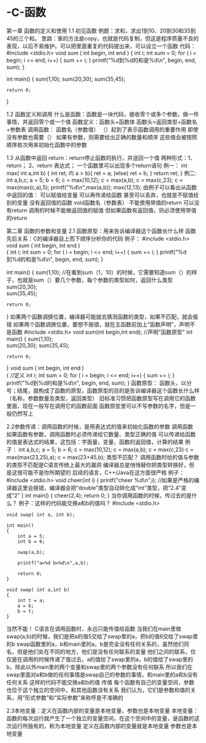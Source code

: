 # -C-函数
第一章 函数的定义和使用
1.1 初见函数
例题：求和，求出1到10、20到30和35到45的三个和。
  思路：笨的方法是copy，也就是代码复制，但这是程序质量不良的表现，以后不易维护。可以把里面重复的代码提出来，可以设立一个函数
  代码：
   #include <stdio.h>
   void sum ( int begin, int end )
   {
      int i;
      int sum = 0;
      for ( i = begin; i <= end; i++)
      {
        sum += i;
      }
      printf("%d到%d的和是%d\n", begin, end, sum);
   }
   
   int main()
   {
    sum(1,10);
    sum(20,30);
    sum(35,45);
    
    return 0;
   }

1.2 函数定义和调用
什么是函数：函数是一块代码，接收零个或多个参数，做一件事情，并返回零个或一个值
函数定义：函数头+函数体
	函数头=返回类型+函数名+参数表 
调用函数：
	函数名（参数值）
	（）起到了表示函数调用的重要作用
	即使没有参数也需要（）
	如果有参数，则需要给出正确的数量和顺序
	这些值会被按照顺序依次用来初始化函数中的参数
	
1.3 从函数中返回
return：return停止函数的执行，并送回一个值
	两种形式：1、return； 2、return 表达式；
	一个函数里可以出现多个return语句
例一：
int max( int a,int b)
{
	int ret;
	if( a > b){
		ret = a;
	}else{
		ret = b;
	}
	return ret;
}
例二:
int a,b,c;
a = 5;
b = 6;
c = max(10,12);
c = max(a,b);
c = max(c,23);
c = max(max(c,a),5);
printf("%d\n",max(a,b));
max(12,13);
由例子可以看出从函数中返回的值：
	可以赋值给变量
	可以再传递给函数
	甚至可以丢弃，也就是不赋值给别的变量
没有返回值的函数
	void函数名（参数表）
	不能使用带值的return
	可以没有return
	调用的时候不能做返回值的赋值
但如果函数有返回值，则必须使用带值的return


第二章 函数的参数和变量
2.1 函数原型：用来告诉编译器这个函数长什么样
函数先后关系：C的编译器自上而下顺序分析你的代码
例子：
#include <stdio.h>
   void sum ( int begin, int end )											
   {
      int i;
      int sum = 0;
      for ( i = begin; i <= end; i++)
      {
        sum += i;
      }
      printf("%d到%d的和是%d\n", begin, end, sum);
   }
   
   int main()
   {
    sum(1,10);      //在看到sum（1，10）的时候，它需要知道sum（）的样子，也就是sum（）要几个参数，每个参数的类型如何，返回什么类型
    sum(20,30);																							
    sum(35,45);
    
    return 0;
   }
如果两个函数调换位置，编译器可能就去猜测函数的类型，如果不匹配，就会报错
如果两个函数调换位置，要想不报错，就在主函数前加上“函数声明”，声明不是函数
#include <stdio.h>
 void sum(int begin,int end);	//声明"函数原型"
 int main()
 {
    sum(1,10);   
    sum(20,30);
    sum(35,45);
    
    return 0;
   }
  void sum ( int begin, int end )										
   {                                          //定义
      int i;
      int sum = 0;
      for ( i = begin; i <= end; i++)
      {
        sum += i;
      }
      printf("%d到%d的和是%d\n", begin, end, sum);
   }
函数原型：
	函数头，以分号；结尾，就构成了函数的原型，函数原型的目的是告诉编译器这个函数长什么样（名称，参数数量及类型，返回类型）
	旧标准习惯把函数原型写在调用它的函数里面，现在一般写在调用它的函数前面
	函数原型里可以不写参数的名字，但是一般仍然写上

2.2参数传递：调用函数的时候，是用表达式的值来初始化函数的参数
调用函数
	如果函数有参数，调用函数时必须传递给它数量、类型正确的值
	可以传递给函数的值是表达式的结果，这包括：字面量，变量，函数的返回值，计算的结果
例子：
	int a,b,c;
	a = 5;
	b = 6;
	c = max(10,12);
	c = max(a,b);
	c = max(c,23)
	c = max(max(23,25),a);
	c = max(23+45,b);
类型不匹配？
	调用函数时给的值与参数的类型不匹配是C语言传统上最大的漏洞
	编译器总是悄悄替你把类型转换好，但是这很可能不是你所期望的
	后续的语言，C++/Java在这方面很严格
例子：
	#include <stdio.h>
	void cheer(int i)
	{
		printf("cheer %d\n",i);		//如果是严格的编译器这里会报错，编译器会把“double”类型自动转化成“int”类型，把“2.4”变成“2”
	}
	int main()
	{
		cheer(2,4);
		return 0;
	}
当你调用函数的时候，传过去的是什么？
例子：这样的代码能交换a和b的值吗？
	#include <stdio.h>

	void swap( int a, int b);

	int main()
	{
		int a = 5;
		int b = 6;

		swap(a,b);

		printf("a=%d b=%d\n",a,b);

		return 0;
	}

	void swap( int a,int b)
	{
		int t = a;
		a = b;
		b = t;
	}
当然不能！
	C语言在调用函数时，永远只能传值给函数
	当我们在main里做swap(a,b)的时候，我们是把a的值5交给了swap里的a，把b的值6交给了swap里的b
	swap函数里的a，b和main里的a，b是完全没有任何关系的，虽然他们同名，但是他们处在不同的地方，他们是没有任何联系的变量
	他们之间的联系，仅仅是在调用的时候传递了值过去，a的值给了swap里的a，b的值给了swap里的b，除此以外main里的两个变量和swap里的两个参数没有任何联系
	所以我们在swap里面对a和b做的任何事情是swap自己的参数的事情，和main里的a和b没有任何关系
	这样的代码不能交换a和b的值
传值
	每个函数有自己的变量空间，参数也位于这个独立的空间中，和其他函数没有关系
	我们认为，它们是参数和值的关系，用“形式参数”和“实际参数”来称呼是不准确的
	
2.3本地变量：定义在函数内部的变量是本地变量，参数也是本地变量
本地变量：
	函数的每次运行就产生了一个独立的变量空间，在这个空间中的变量，是函数的这次运行所独有的，称为本地变量
	定义在函数内部的变量就是本地变量
	参数也是本地变量






	

			

	

